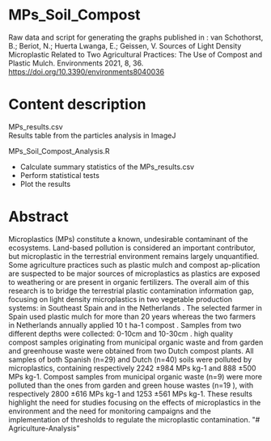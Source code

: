 # MPs_Soil_Compost
Raw data and script for generating the graphs published in : van Schothorst, B.; Beriot, N.; Huerta Lwanga, E.; Geissen, V. Sources of Light Density Microplastic Related to Two Agricultural Practices: The Use of Compost and Plastic Mulch. Environments 2021, 8, 36. https://doi.org/10.3390/environments8040036 

# Content description
 MPs_results.csv<br />
 Results table from the particles analysis in ImageJ
 
MPs_Soil_Compost_Analysis.R<br />
  - Calculate summary statistics of the MPs_results.csv
  - Perform statistical tests
  - Plot the results

# Abstract
Microplastics (MPs) constitute a known, undesirable contaminant of the ecosystems. Land-based pollution is considered an important contributor, but microplastic in the terrestrial environment remains largely unquantified. Some agriculture practices such as plastic mulch and compost ap-plication are suspected to be major sources of microplastics as plastics are exposed to weathering or are present in organic fertilizers. The overall aim of this research is to bridge the terrestrial plastic contamination information gap, focusing on light density microplastics in two vegetable production systems: in Southeast Spain and in the Netherlands . The selected farmer in Spain used plastic mulch for more than 20 years whereas the two farmers in Netherlands annually applied 10 t ha-1 compost . Samples from two different depths were collected: 0-10cm and 10-30cm . high quality compost samples originating from municipal organic waste and from garden and greenhouse waste were obtained from two Dutch compost plants. All samples of both Spanish (n=29) and Dutch (n=40) soils were polluted by microplastics, containing respectively 2242 ±984 MPs kg-1 and 888 ±500 MPs kg-1. Compost samples from municipal organic waste (n=9) were more polluted than the ones from garden and green house wastes (n=19   ), with respectively 2800 ±616 MPs kg-1 and 1253 ±561 MPs kg-1. These results highlight the need for studies focusing on the effects of microplastics in the environment and the need for monitoring campaigns and the implementation of thresholds to regulate the microplastic contamination.
"# Agriculture-Analysis" 
